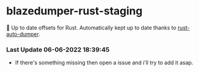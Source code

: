 # blazedumper-rust-staging

🚀 Up to date offsets for Rust. Automatically kept up to date thanks to [rust-auto-dumper](https://github.com/Akandesh/rust-auto-dumper).


### Last Update 06-06-2022 18:39:45
- If there's something missing then open a issue and i'll try to add it asap.